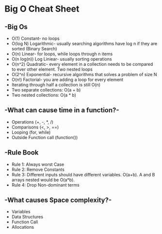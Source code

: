 # Big O Cheat Sheet

## -Big Os
- O(1) Constant- no loops
- O(log N) Logarithmic- usually searching algorithms have log n if they are sorted (Binary Search)
- O(n) Linear- for loops, while loops through n items
- O(n log(n)) Log Liniear- usually sorting operations
- O(n^2) Quadratic- every element in a collection needs to be compared to ever other element. Two nested loops
- O(2^n) Exponential- recursive algorithms that solves a problem of size N
- O(n!) Factorial- you are adding a loop for every element
- Iterating through half a collection is still O(n)
- Two separate collections: O(a + b)
- Two nested collections: O(a * b)

## -What can cause time in a function?-
- Operations (+, -, *, /)
- Comparisons (<, >, ==)
- Looping (for, while)
- Outside Function call (function())

## -Rule Book
- Rule 1: Always worst Case
- Rule 2: Remove Constants
- Rule 3: Different inputs should have different variables. O(a+b).
A and B arrays nested would be O(a*b). 
- Rule 4: Drop Non-dominant terms

## -What causes Space complexity?-
- Variables
- Data Structures
- Function Call
- Allocations